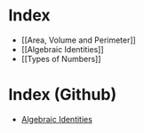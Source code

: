 # Index
- [[Area, Volume and Perimeter]]
- [[Algebraic Identities]]
- [[Types of Numbers]]

# Index (Github)
- [Algebraic Identities](https://github.com/sudo-CuriousLad/Notes/blob/main/Maths/Algebraic%20Identities.md)